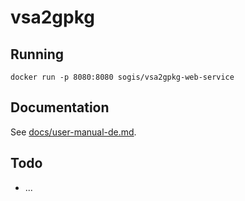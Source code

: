 # vsa2gpkg

## Running
```
docker run -p 8080:8080 sogis/vsa2gpkg-web-service
```

## Documentation
See [docs/user-manual-de.md](docs/user-manual-de.md).

## Todo
- ...
